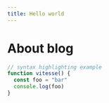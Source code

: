 ```yaml
---
title: Hello world
---
```


<h1 class="inline-flex mb-8 text-2xl font-bold">About blog</h1>

```js
// syntax highlighting example
function vitesse() {
  const foo = "bar"
  console.log(foo)
}
```

